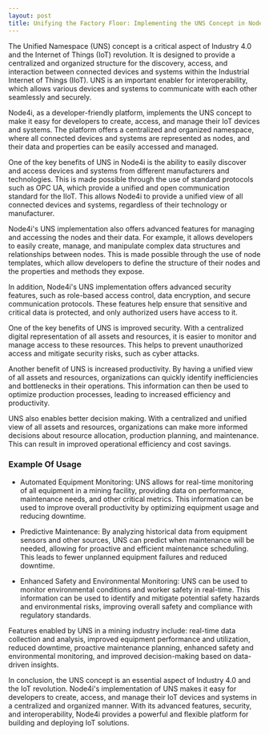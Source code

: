 ```yaml
---
layout: post
title: Unifying the Factory Floor: Implementing the UNS Concept in Node4i
---
```


The Unified Namespace (UNS) concept is a critical aspect of Industry 4.0 and the Internet of Things (IoT) revolution. It is designed to provide a centralized and organized structure for the discovery, access, and interaction between connected devices and systems within the Industrial Internet of Things (IIoT). UNS is an important enabler for interoperability, which allows various devices and systems to communicate with each other seamlessly and securely.

Node4i, as a developer-friendly platform, implements the UNS concept to make it easy for developers to create, access, and manage their IoT devices and systems. The platform offers a centralized and organized namespace, where all connected devices and systems are represented as nodes, and their data and properties can be easily accessed and managed.

One of the key benefits of UNS in Node4i is the ability to easily discover and access devices and systems from different manufacturers and technologies. This is made possible through the use of standard protocols such as OPC UA, which provide a unified and open communication standard for the IIoT. This allows Node4i to provide a unified view of all connected devices and systems, regardless of their technology or manufacturer.

Node4i's UNS implementation also offers advanced features for managing and accessing the nodes and their data. For example, it allows developers to easily create, manage, and manipulate complex data structures and relationships between nodes. This is made possible through the use of node templates, which allow developers to define the structure of their nodes and the properties and methods they expose.

In addition, Node4i's UNS implementation offers advanced security features, such as role-based access control, data encryption, and secure communication protocols. These features help ensure that sensitive and critical data is protected, and only authorized users have access to it.

One of the key benefits of UNS is improved security. With a centralized digital representation of all assets and resources, it is easier to monitor and manage access to these resources. This helps to prevent unauthorized access and mitigate security risks, such as cyber attacks.

Another benefit of UNS is increased productivity. By having a unified view of all assets and resources, organizations can quickly identify inefficiencies and bottlenecks in their operations. This information can then be used to optimize production processes, leading to increased efficiency and productivity.

UNS also enables better decision making. With a centralized and unified view of all assets and resources, organizations can make more informed decisions about resource allocation, production planning, and maintenance. This can result in improved operational efficiency and cost savings.

### Example Of Usage

- Automated Equipment Monitoring: UNS allows for real-time monitoring of all equipment in a mining facility, providing data on performance, maintenance needs, and other critical metrics. This information can be used to improve overall productivity by optimizing equipment usage and reducing downtime.

- Predictive Maintenance: By analyzing historical data from equipment sensors and other sources, UNS can predict when maintenance will be needed, allowing for proactive and efficient maintenance scheduling. This leads to fewer unplanned equipment failures and reduced downtime.

- Enhanced Safety and Environmental Monitoring: UNS can be used to monitor environmental conditions and worker safety in real-time. This information can be used to identify and mitigate potential safety hazards and environmental risks, improving overall safety and compliance with regulatory standards.

Features enabled by UNS in a mining industry include: real-time data collection and analysis, improved equipment performance and utilization, reduced downtime, proactive maintenance planning, enhanced safety and environmental monitoring, and improved decision-making based on data-driven insights.

In conclusion, the UNS concept is an essential aspect of Industry 4.0 and the IoT revolution. Node4i's implementation of UNS makes it easy for developers to create, access, and manage their IoT devices and systems in a centralized and organized manner. With its advanced features, security, and interoperability, Node4i provides a powerful and flexible platform for building and deploying IoT solutions.